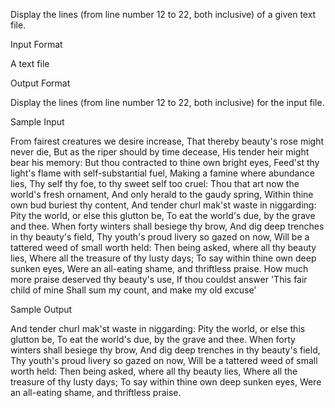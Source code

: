 Display the lines (from line number 12 to 22, both inclusive) of a given text file.

Input Format

A text file

Output Format

Display the lines (from line number 12 to 22, both inclusive) for the input file.

Sample Input

From fairest creatures we desire increase,
That thereby beauty's rose might never die,
But as the riper should by time decease,
His tender heir might bear his memory:
But thou contracted to thine own bright eyes,
Feed'st thy light's flame with self-substantial fuel,
Making a famine where abundance lies,
Thy self thy foe, to thy sweet self too cruel:
Thou that art now the world's fresh ornament,
And only herald to the gaudy spring,
Within thine own bud buriest thy content,
And tender churl mak'st waste in niggarding:
Pity the world, or else this glutton be,
To eat the world's due, by the grave and thee.
When forty winters shall besiege thy brow,
And dig deep trenches in thy beauty's field,
Thy youth's proud livery so gazed on now,
Will be a tattered weed of small worth held:
Then being asked, where all thy beauty lies,
Where all the treasure of thy lusty days;
To say within thine own deep sunken eyes,
Were an all-eating shame, and thriftless praise.
How much more praise deserved thy beauty's use,
If thou couldst answer 'This fair child of mine
Shall sum my count, and make my old excuse'

Sample Output

And tender churl mak'st waste in niggarding:
Pity the world, or else this glutton be,
To eat the world's due, by the grave and thee.
When forty winters shall besiege thy brow,
And dig deep trenches in thy beauty's field,
Thy youth's proud livery so gazed on now,
Will be a tattered weed of small worth held:
Then being asked, where all thy beauty lies,
Where all the treasure of thy lusty days;
To say within thine own deep sunken eyes,
Were an all-eating shame, and thriftless praise.
